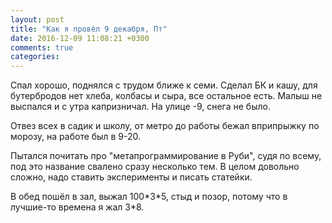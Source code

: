 ```yaml
---
layout: post
title: "Как я провёл 9 декабря, Пт"
date: 2016-12-09 11:08:21 +0300
comments: true
categories: 
---
```

Спал хорошо, поднялся с трудом ближе к семи. Сделал БК и кашу, для бутербродов нет хлеба, колбасы и сыра, все остальное есть. Малыш не выспался и с утра капризничал. На улице -9, снега не было.

Отвез всех в садик и школу, от метро до работы бежал вприпрыжку по морозу, на работе был в 9-20.

Пытался почитать про "метапрограммирование в Руби", судя по всему, под это название свалено сразу несколько тем. В целом довольно сложно, надо ставить эксперименты и писать статейки.

В обед пошёл в зал, выжал 100\*3\*5, стыд и позор, потому что в лучшие-то времена я жал 3\*8. 